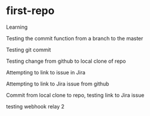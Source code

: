 # first-repo
Learning

Testing the commit function from a branch to the master

Testing git commit

Testing change from github to local clone of repo

Attempting to link to issue in Jira

Attempting to link to Jira issue from github

Commit from local clone to repo, testing link to Jira issue

testing webhook relay 2
